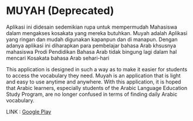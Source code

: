 # MUYAH (Deprecated)
Aplikasi ini didesain sedemikian rupa untuk mempermudah Mahasiswa dalam mengakses kosakata yang mereka butuhkan. Muyah adalah Aplikasi yang ringan dan mudah digunakan kapanpun dan di manapun.  Dengan adanya aplikasi ini diharapkan para pembelajar bahasa Arab khsusnya mahasiswa Prodi Pendidikan Bahasa Arab tidak bingung lagi dalam hal mencari Kosakata bahasa Arab sehari-hari  

This application is designed in such a way as to make it easier for students to access the vocabulary they need. Muyah is an application that is light and easy to use anytime and anywhere. With this application, it is hoped that Arabic learners, especially students of the Arabic Language Education Study Program, are no longer confused in terms of finding daily Arabic vocabulary.  

LINK : [Google Play](https://play.google.com/store/apps/details?id=id.husni.muyah&hl=en-ID)
